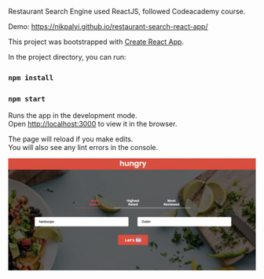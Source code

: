 Restaurant Search Engine used ReactJS, followed Codeacademy course.

Demo: https://nikpalyi.github.io/restaurant-search-react-app/

This project was bootstrapped with [Create React App](https://github.com/facebook/create-react-app).

In the project directory, you can run:

### `npm install`

### `npm start`

Runs the app in the development mode.<br>
Open [http://localhost:3000](http://localhost:3000) to view it in the browser.

The page will reload if you make edits.<br>
You will also see any lint errors in the console.

![Alt text](src/assets/Screenshot1.jpg?raw=true "hungry")
